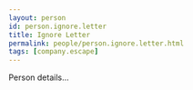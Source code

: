 ```yaml
---
layout: person
id: person.ignore.letter
title: Ignore Letter
permalink: people/person.ignore.letter.html
tags: [company.escape]
---
```


Person details...